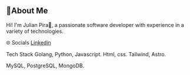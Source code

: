## 💫About Me
Hi! I'm Julian Pira👋, a passionate software developer with experience in a variety of technologies.

🌐 Socials 
[Linkedin](https://www.linkedin.com/in/josejulianpiranaranjo/)

Tech Stack
Golang, Python, Javascript.
Html, css. Tailwind, Astro.

MySQL, PostgreSQL, MongoDB.




